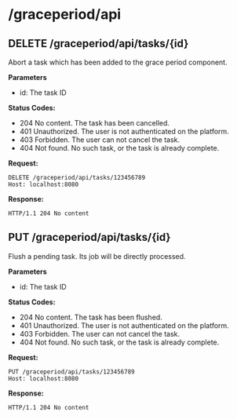 # /graceperiod/api

## DELETE /graceperiod/api/tasks/{id}

Abort a task which has been added to the grace period component.

**Parameters**

- id: The task ID

**Status Codes:**

- 204 No content. The task has been cancelled.
- 401 Unauthorized. The user is not authenticated on the platform.
- 403 Forbidden. The user can not cancel the task.
- 404 Not found. No such task, or the task is already complete.

**Request:**

    DELETE /graceperiod/api/tasks/123456789
    Host: localhost:8080

**Response:**

    HTTP/1.1 204 No content

## PUT /graceperiod/api/tasks/{id}

Flush a pending task. Its job will be directly processed.

**Parameters**

- id: The task ID

**Status Codes:**

- 204 No content. The task has been flushed.
- 401 Unauthorized. The user is not authenticated on the platform.
- 403 Forbidden. The user can not cancel the task.
- 404 Not found. No such task, or the task is already complete.

**Request:**

    PUT /graceperiod/api/tasks/123456789
    Host: localhost:8080

**Response:**

    HTTP/1.1 204 No content

